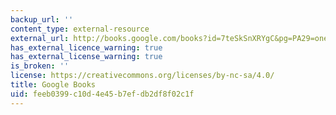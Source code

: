 ```yaml
---
backup_url: ''
content_type: external-resource
external_url: http://books.google.com/books?id=7teSkSnXRYgC&pg=PA29=onepage
has_external_licence_warning: true
has_external_license_warning: true
is_broken: ''
license: https://creativecommons.org/licenses/by-nc-sa/4.0/
title: Google Books
uid: feeb0399-c10d-4e45-b7ef-db2df8f02c1f
---
```

